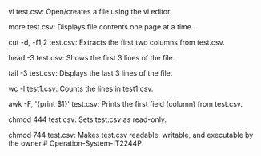 vi test.csv: Open/creates a file using the vi editor.

more test.csv: Displays file contents one page at a time.

cut -d, -f1,2 test.csv: Extracts the first two columns from test.csv.

head -3 test.csv: Shows the first 3 lines of the file.

tail -3 test.csv: Displays the last 3 lines of the file.

wc -l test1.csv: Counts the lines in test1.csv.

awk -F, '{print $1}' test.csv: Prints the first field (column) from test.csv.

chmod 444 test.csv: Sets test.csv as read-only.

chmod 744 test.csv: Makes test.csv readable, writable, and executable by the owner.# Operation-System-IT2244P
